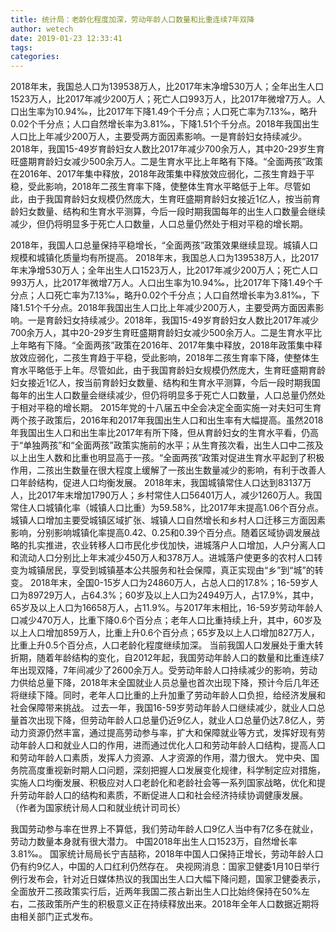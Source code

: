 ```yaml
---
title: 统计局：老龄化程度加深，劳动年龄人口数量和比重连续7年双降
author: wetech
date: 2019-01-23 12:33:41
tags: 
categories: 
---
```

2018年末，我国总人口为139538万人，比2017年末净增530万人；全年出生人口1523万人，比2017年减少200万人；死亡人口993万人，比2017年微增7万人。人口出生率为10.94‰，比2017年下降1.49个千分点；人口死亡率为7.13‰，略升0.02个千分点；人口自然增长率为3.81‰，下降1.51个千分点。2018年我国出生人口比上年减少200万人，主要受两方面因素影响。一是育龄妇女持续减少。2018年，我国15-49岁育龄妇女人数比2017年减少700余万人，其中20-29岁生育旺盛期育龄妇女减少500余万人。二是生育水平比上年略有下降。“全面两孩”政策在2016年、2017年集中释放，2018年政策集中释放效应弱化，二孩生育趋于平稳，受此影响，2018年二孩生育率下降，使整体生育水平略低于上年。尽管如此，由于我国育龄妇女规模仍然庞大，生育旺盛期育龄妇女接近1亿人，按当前育龄妇女数量、结构和生育水平测算，今后一段时期我国每年的出生人口数量会继续减少，但仍将明显多于死亡人口数量，人口总量仍然处于相对平稳的增长期。
<!-- more -->
2018年，我国人口总量保持平稳增长，“全面两孩”政策效果继续显现。城镇人口规模和城镇化质量均有所提高。
2018年末，我国总人口为139538万人，比2017年末净增530万人；全年出生人口1523万人，比2017年减少200万人；死亡人口993万人，比2017年微增7万人。人口出生率为10.94‰，比2017年下降1.49个千分点；人口死亡率为7.13‰，略升0.02个千分点；人口自然增长率为3.81‰，下降1.51个千分点。2018年我国出生人口比上年减少200万人，主要受两方面因素影响。一是育龄妇女持续减少。2018年，我国15-49岁育龄妇女人数比2017年减少700余万人，其中20-29岁生育旺盛期育龄妇女减少500余万人。二是生育水平比上年略有下降。“全面两孩”政策在2016年、2017年集中释放，2018年政策集中释放效应弱化，二孩生育趋于平稳，受此影响，2018年二孩生育率下降，使整体生育水平略低于上年。尽管如此，由于我国育龄妇女规模仍然庞大，生育旺盛期育龄妇女接近1亿人，按当前育龄妇女数量、结构和生育水平测算，今后一段时期我国每年的出生人口数量会继续减少，但仍将明显多于死亡人口数量，人口总量仍然处于相对平稳的增长期。
2015年党的十八届五中全会决定全面实施一对夫妇可生育两个孩子政策后，2016年和2017年我国出生人口和出生率有大幅提高。虽然2018年我国出生人口和出生率比2017年有所下降，但从育龄妇女的生育水平看，仍高于“单独两孩”和“全面两孩”政策实施前的水平；从生育孩次看，出生人口中二孩及以上出生人数和比重也明显高于一孩。“全面两孩”政策对促进生育水平起到了积极作用，二孩出生数量在很大程度上缓解了一孩出生数量减少的影响，有利于改善人口年龄结构，促进人口均衡发展。
2018年末，我国城镇常住人口达到83137万人，比2017年末增加1790万人；乡村常住人口56401万人，减少1260万人。我国常住人口城镇化率（城镇人口比重）为59.58%，比2017年末提高1.06个百分点。城镇人口增加主要受城镇区域扩张、城镇人口自然增长和乡村人口迁移三方面因素影响，分别影响城镇化率提高0.42、0.25和0.39个百分点。随着区域协调发展战略的扎实推进，农业转移人口市民化步伐加快，进城落户人口增加，人户分离人口和流动人口分别比上年末减少450万人和378万人。进城落户使更多的农村人口转变为城镇居民，享受到城镇基本公共服务和社会保障，真正实现由“乡”到“城”的转变。
2018年末，全国0-15岁人口为24860万人，占总人口的17.8%；16-59岁人口为89729万人，占64.3%；60岁及以上人口为24949万人，占17.9%，其中，65岁及以上人口为16658万人，占11.9%。与2017年末相比，16-59岁劳动年龄人口减少470万人，比重下降0.6个百分点；老年人口比重持续上升，其中，60岁及以上人口增加859万人，比重上升0.6个百分点；65岁及以上人口增加827万人，比重上升0.5个百分点，人口老龄化程度继续加深。
当前我国人口发展处于重大转折期，随着年龄结构的变化，自2012年起，我国劳动年龄人口的数量和比重连续7年出现双降，7年间减少了2600余万人。受劳动年龄人口持续减少的影响，劳动力供给总量下降，2018年末全国就业人员总量也首次出现下降，预计今后几年还将继续下降。同时，老年人口比重的上升加重了劳动年龄人口负担，给经济发展和社会保障带来挑战。
过去一年，我国16-59岁劳动年龄人口继续减少，就业人口总量首次出现下降，但劳动年龄人口总量仍近9亿人，就业人口总量仍达7.8亿人，劳动力资源仍然丰富，通过提高劳动参与率，扩大和保障就业等方式，发挥好现有劳动年龄人口和就业人口的作用，进而通过优化人口和劳动年龄人口结构，提高人口和劳动年龄人口素质，发挥人力资源、人才资源的作用，潜力很大。
党中央、国务院高度重视新时期人口问题，深刻把握人口发展变化规律，科学制定应对措施，实施人口均衡发展、积极应对人口老龄化和老龄社会等一系列国家战略，优化和提升劳动年龄人口的结构和素质，不断促进人口和社会经济持续协调健康发展。
（作者为国家统计局人口和就业统计司司长）
 
 
我国劳动参与率在世界上不算低，我们劳动年龄人口9亿人当中有7亿多在就业，劳动力数量本身就有很大潜力。
中国2018年出生人口1523万，自然增长率3.81‰。
国家统计局局长宁吉喆称，2018年中国人口保持正增长，劳动年龄人口仍有约9亿人，中国的人口红利仍然存在。
央视网消息：国家卫健委1月10日举行例行发布会，针对近日媒体热议的我国出生人口大幅下降问题，国家卫健委表示，全面放开二孩政策实行后，近两年我国二孩占新出生人口比始终保持在50%左右，二孩政策所产生的积极意义正在持续释放出来。2018年全年人口数据近期将由相关部门正式发布。
